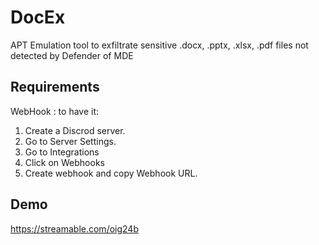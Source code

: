 # DocEx
APT Emulation tool to exfiltrate sensitive .docx, .pptx, .xlsx, .pdf files not detected by Defender of MDE

## Requirements
WebHook : to have it:   
1. Create a Discrod server.
2. Go to Server Settings.
3. Go to Integrations
4. Click on Webhooks
5. Create webhook and copy Webhook URL.

## Demo
https://streamable.com/oig24b

